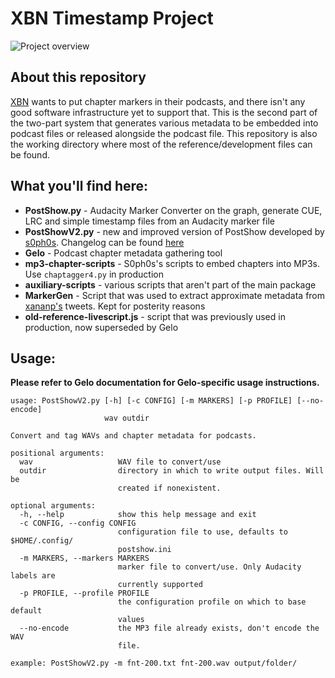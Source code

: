 # XBN Timestamp Project
![Project
overview](https://git.xbn.fm/s0ph0s/show-scripts/raw/master/overview-diagram.png)


## About this repository

[XBN](https://xbn.fm) wants to put chapter markers in their podcasts, and there
isn't any good software infrastructure yet to support that. This is the second
part of the two-part system that generates various metadata to be embedded into
podcast files or released alongside the podcast file. This repository is also
the working directory where most of the reference/development files can be
found.


## What you'll find here:

* **PostShow.py** - Audacity Marker Converter on the graph, generate CUE, LRC
  and simple timestamp files from an Audacity marker file
* **PostShowV2.py** - new and improved version of PostShow developed by
  [s0ph0s](https://github.com/s0ph0s-2). Changelog can be found
  [here](https://github.com/xbnstudios/show-scripts/pull/2)
* **Gelo** - Podcast chapter metadata gathering tool
* **mp3-chapter-scripts** - S0ph0s's scripts to embed chapters into MP3s. Use
  `chaptagger4.py` in production
* **auxiliary-scripts** - various scripts that aren't part of the main package
* **MarkerGen** - Script that was used to extract approximate metadata from
  [xananp's](https://twitter.com/xananp) tweets. Kept for posterity reasons
* **old-reference-livescript.js** - script that was previously used in
  production, now superseded by Gelo

## Usage:

**Please refer to Gelo documentation for Gelo-specific usage instructions.**

```
usage: PostShowV2.py [-h] [-c CONFIG] [-m MARKERS] [-p PROFILE] [--no-encode]
                     wav outdir

Convert and tag WAVs and chapter metadata for podcasts.

positional arguments:
  wav                   WAV file to convert/use
  outdir                directory in which to write output files. Will be
                        created if nonexistent.

optional arguments:
  -h, --help            show this help message and exit
  -c CONFIG, --config CONFIG
                        configuration file to use, defaults to $HOME/.config/
                        postshow.ini
  -m MARKERS, --markers MARKERS
                        marker file to convert/use. Only Audacity labels are
                        currently supported
  -p PROFILE, --profile PROFILE
                        the configuration profile on which to base default
                        values
  --no-encode           the MP3 file already exists, don't encode the WAV
                        file.

example: PostShowV2.py -m fnt-200.txt fnt-200.wav output/folder/
```
